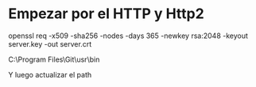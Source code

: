 

# Empezar por el HTTP y Http2

openssl req -x509 -sha256 -nodes -days 365 -newkey rsa:2048 -keyout server.key -out server.crt



C:\Program Files\Git\usr\bin

Y luego actualizar el path